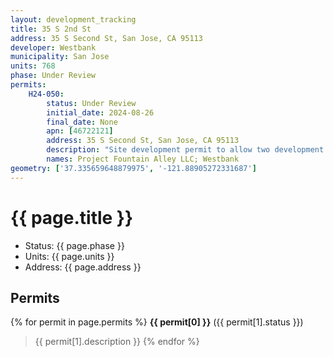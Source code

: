 ```yaml
---
layout: development_tracking
title: 35 S 2nd St
address: 35 S Second St, San Jose, CA 95113
developer: Westbank
municipality: San Jose
units: 768
phase: Under Review
permits:
    H24-050:
        status: Under Review
        initial_date: 2024-08-26
        final_date: None
        apn: [46722121]
        address: 35 S Second St, San Jose, CA 95113
        description: "Site development permit to allow two development options: Option A to allow the construction of a 21-story mixed residential and commercial building as approved under H20-037; Option B to allow the construction of two 27~28-story mixed residential and commercial buildings with 10,697 square feet of ground floor retail space and 768 residential units, and five levels of underground parking and loading on an approximately 1.25-gross acre site."
        names: Project Fountain Alley LLC; Westbank
geometry: ['37.335659648879975', '-121.88905272331687']
---
```

# {{ page.title }}
- Status: {{ page.phase }}
- Units: {{ page.units }}
- Address: {{ page.address }}

## Permits
{% for permit in page.permits %}
  **{{ permit[0] }}** ({{ permit[1].status }})
  >{{ permit[1].description }}
{% endfor %}

